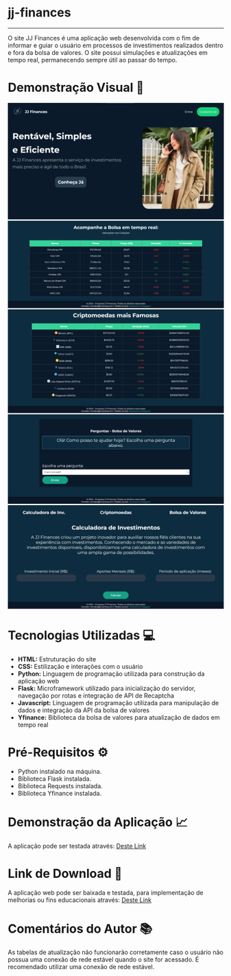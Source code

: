 # jj-finances
---
O site JJ Finances é uma aplicação web desenvolvida com o fim de informar e guiar o usuário em processos de investimentos realizados dentro e fora da bolsa de valores. O site possui simulações e atualizações em tempo real, permanecendo sempre útil ao passar do tempo.

# Demonstração Visual 🔎
![foto1](static/assets/pagini.png)
![foto2](static/assets/bolsa.png)
![foto3](static/assets/cripto.png)
![foto4](static/assets/chat.png)
![foto5](static/assets/calculadora.png)

# Tecnologias Utilizadas 💻
- **HTML:** Estruturação do site
- **CSS:** Estilização e interações com o usuário
- **Python:** Linguagem de programação utilizada para construção da aplicação web
- **Flask:** Microframework utilizado para inicialização do servidor, navegação por rotas e integração de API de Recaptcha
- **Javascript:** Linguagem de programação utilizada para manipulação de dados e integração da API da bolsa de valores
- **Yfinance:** Biblioteca da bolsa de valores para atualização de dados em tempo real

# Pré-Requisitos ⚙
- Python instalado na máquina.
- Biblioteca Flask instalada.
- Biblioteca Requests instalada.
- Biblioteca Yfinance instalada.

# Demonstração da Aplicação 📈
A aplicação pode ser testada através: [Deste Link](https://jj-finances.onrender.com)

# Link de Download 💾
A aplicação web pode ser baixada e testada, para implementação de melhorias ou fins educacionais através: [Deste Link](https://downgit.github.io/#/home?url=http://github.com/carlossant77/jj-finances)

# Comentários do Autor 📚
As tabelas de atualização não funcionarão corretamente caso o usuário não possua uma conexão de rede estável quando o site for acessado. É recomendado utilizar uma conexão de rede estável.
